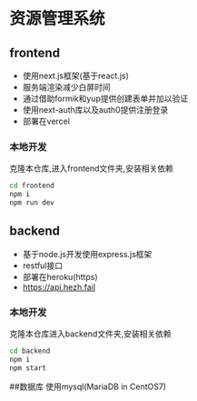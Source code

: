 # 资源管理系统
## frontend
- 使用next.js框架(基于react.js)
- 服务端渲染减少白屏时间
- 通过借助formik和yup提供创建表单并加以验证
- 使用next-auth库以及auth0提供注册登录
- 部署在vercel

### 本地开发
克隆本仓库,进入frontend文件夹,安装相关依赖
```sh
cd frontend
npm i
npm run dev
```
## backend
- 基于node.js开发使用express.js框架
- restful接口
- 部署在heroku(https)
- https://api.hezh.fail

### 本地开发
克隆本仓库进入backend文件夹,安装相关依赖
```sh
cd backend
npm i
npm start
```
##数据库
使用mysql(MariaDB in CentOS7)

